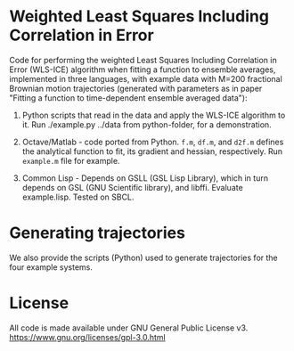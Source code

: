 # Weighted Least Squares Including Correlation in Error

Code for performing the weighted Least Squares Including Correlation in Error
(WLS-ICE) algorithm when fitting a function to ensemble averages, implemented
in three languages, with example data with M=200 fractional Brownian motion
trajectories (generated with parameters as in paper "Fitting a function to
time-dependent ensemble averaged data"):

1. Python scripts that read in the data and apply the WLS-ICE algorithm to it.
   Run ./example.py ../data from python-folder, for a demonstration.

2. Octave/Matlab - code ported from Python. `f.m`, `df.m`, and `d2f.m`
   defines the analytical function to fit, its gradient and hessian,
   respectively. Run `example.m` file for example.

3. Common Lisp - Depends on GSLL (GSL Lisp Library), which in turn depends on
   GSL (GNU Scientific library), and libffi. Evaluate example.lisp. Tested on
   SBCL.


# Generating trajectories

We also provide the scripts (Python) used to generate trajectories for the
four example systems.


# License

All code is made available under GNU General Public License v3.
https://www.gnu.org/licenses/gpl-3.0.html
